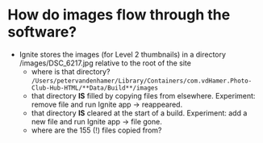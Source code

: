 #  How do images flow through the software?

- Ignite stores the images (for Level 2 thumbnails) in a directory /images/DSC_6217.jpg relative to the root of the site
    - where is that directory? 
      ``/Users/petervandenhamer/Library/Containers/com.vdHamer.Photo-Club-Hub-HTML/**Data/Build**/images``
    - that directory **IS** filled by copying files from elsewhere. Experiment: remove file and run Ignite app -> reappeared.
    - that directory **IS** cleared at the start of a build. Experiment: add a new file and run  Ignite app -> file gone.
    - where are the 155 (!) files copied from?
